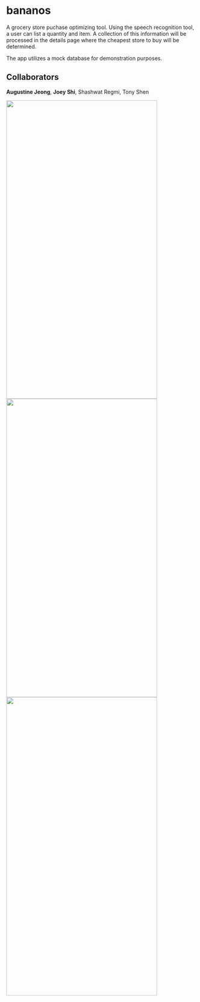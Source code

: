 # bananos
A grocery store puchase optimizing tool. Using the speech recognition tool, a user can list a quantity and item. A collection of this information will be processed in the details page where the cheapest store to buy will be determined.

The app utilizes a mock database for demonstration purposes.


## Collaborators
**Augustine Jeong**, **Joey Shi**, Shashwat Regmi, Tony Shen


<img src="https://user-images.githubusercontent.com/14143525/71495113-0dcf7700-2801-11ea-9028-576a89464aa0.png" width="400" height="790">

<img src="https://user-images.githubusercontent.com/14143525/71495116-0f00a400-2801-11ea-8649-5006241778ae.png" width="400" height="790">

<img src="https://user-images.githubusercontent.com/14143525/71495117-1031d100-2801-11ea-937c-c2807e180583.png" width="400" height="790">

